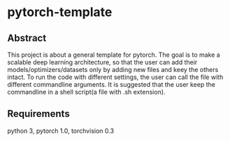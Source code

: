 # pytorch-template

## Abstract
This project is about a general template for pytorch. The goal is to make a scalable deep learning architecture, so that the user can add their models/optimizers/datasets only by adding new files and keey the others intact. To run the code with different settings, the user can call the file with different commandline arguments. It is suggested that the user keep the commandline in a shell script(a file with .sh extension).


## Requirements

python 3, pytorch 1.0, torchvision 0.3
